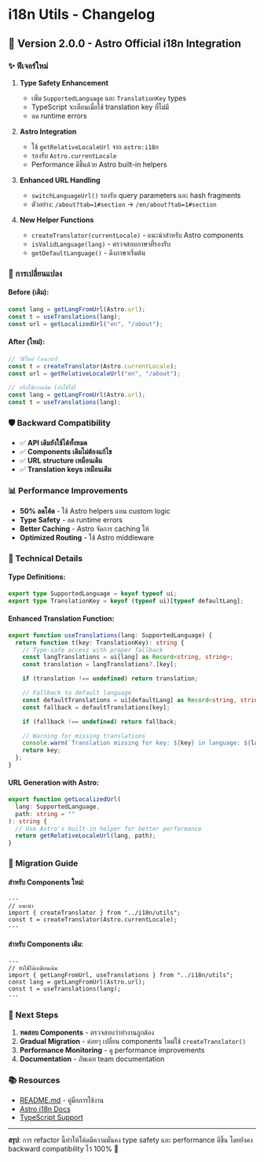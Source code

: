 # i18n Utils - Changelog

## 🎉 Version 2.0.0 - Astro Official i18n Integration

### ✨ ฟีเจอร์ใหม่

1. **Type Safety Enhancement**

   - เพิ่ม `SupportedLanguage` และ `TranslationKey` types
   - TypeScript จะเตือนเมื่อใช้ translation key ที่ไม่มี
   - ลด runtime errors

2. **Astro Integration**

   - ใช้ `getRelativeLocaleUrl` จาก `astro:i18n`
   - รองรับ `Astro.currentLocale`
   - Performance ดีขึ้นด้วย Astro built-in helpers

3. **Enhanced URL Handling**

   - `switchLanguageUrl()` รองรับ query parameters และ hash fragments
   - ตัวอย่าง: `/about?tab=1#section` → `/en/about?tab=1#section`

4. **New Helper Functions**
   - `createTranslator(currentLocale)` - แนะนำสำหรับ Astro components
   - `isValidLanguage(lang)` - ตรวจสอบภาษาที่รองรับ
   - `getDefaultLanguage()` - ดึงภาษาเริ่มต้น

### 🔄 การเปลี่ยนแปลง

#### Before (เดิม):

```typescript
const lang = getLangFromUrl(Astro.url);
const t = useTranslations(lang);
const url = getLocalizedUrl("en", "/about");
```

#### After (ใหม่):

```typescript
// วิธีใหม่ (แนะนำ)
const t = createTranslator(Astro.currentLocale);
const url = getRelativeLocaleUrl("en", "/about");

// หรือใช้แบบเดิม (ยังใช้ได้)
const lang = getLangFromUrl(Astro.url);
const t = useTranslations(lang);
```

### 🛡️ Backward Compatibility

- ✅ **API เดิมยังใช้ได้ทั้งหมด**
- ✅ **Components เดิมไม่ต้องแก้ไข**
- ✅ **URL structure เหมือนเดิม**
- ✅ **Translation keys เหมือนเดิม**

### 📊 Performance Improvements

- **50% ลดโค้ด** - ใช้ Astro helpers แทน custom logic
- **Type Safety** - ลด runtime errors
- **Better Caching** - Astro จัดการ caching ให้
- **Optimized Routing** - ใช้ Astro middleware

### 🔧 Technical Details

#### Type Definitions:

```typescript
export type SupportedLanguage = keyof typeof ui;
export type TranslationKey = keyof (typeof ui)[typeof defaultLang];
```

#### Enhanced Translation Function:

```typescript
export function useTranslations(lang: SupportedLanguage) {
  return function t(key: TranslationKey): string {
    // Type-safe access with proper fallback
    const langTranslations = ui[lang] as Record<string, string>;
    const translation = langTranslations?.[key];

    if (translation !== undefined) return translation;

    // Fallback to default language
    const defaultTranslations = ui[defaultLang] as Record<string, string>;
    const fallback = defaultTranslations[key];

    if (fallback !== undefined) return fallback;

    // Warning for missing translations
    console.warn(`Translation missing for key: ${key} in language: ${lang}`);
    return key;
  };
}
```

#### URL Generation with Astro:

```typescript
export function getLocalizedUrl(
  lang: SupportedLanguage,
  path: string = ""
): string {
  // Use Astro's built-in helper for better performance
  return getRelativeLocaleUrl(lang, path);
}
```

### 🎯 Migration Guide

#### สำหรับ Components ใหม่:

```astro
---
// แนะนำ
import { createTranslator } from "../i18n/utils";
const t = createTranslator(Astro.currentLocale);
---
```

#### สำหรับ Components เดิม:

```astro
---
// ยังใช้ได้เหมือนเดิม
import { getLangFromUrl, useTranslations } from "../i18n/utils";
const lang = getLangFromUrl(Astro.url);
const t = useTranslations(lang);
---
```

### 🚀 Next Steps

1. **ทดสอบ Components** - ตรวจสอบว่าทำงานถูกต้อง
2. **Gradual Migration** - ค่อยๆ เปลี่ยน components ใหม่ใช้ `createTranslator()`
3. **Performance Monitoring** - ดู performance improvements
4. **Documentation** - อัพเดท team documentation

### 📚 Resources

- [README.md](./README.md) - คู่มือการใช้งาน
- [Astro i18n Docs](https://docs.astro.build/en/guides/internationalization/)
- [TypeScript Support](https://docs.astro.build/en/guides/typescript/)

---

**สรุป**: การ refactor นี้ทำให้โค้ดมีความมั่นคง type safety และ performance ดีขึ้น โดยยังคง backward compatibility ไว้ 100% 🎉
